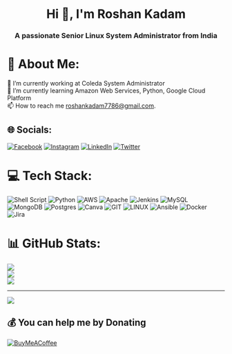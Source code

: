 <h1 align="center">Hi 👋, I'm Roshan Kadam</h1>
<h3 align="center">A passionate Senior Linux System Administrator from India</h3>

# 💫 About Me:
🔭 I’m currently working at Coleda System Administrator<br>🌱 I’m currently learning Amazon Web Services, Python, Google Cloud Platform<br>📫 How to reach me roshankadam7786@gmail.com.


## 🌐 Socials:
[![Facebook](https://img.shields.io/badge/Facebook-%231877F2.svg?logo=Facebook&logoColor=white)](https://facebook.com/roshan.kadam.9028) [![Instagram](https://img.shields.io/badge/Instagram-%23E4405F.svg?logo=Instagram&logoColor=white)](https://instagram.com/roshankita_ira) [![LinkedIn](https://img.shields.io/badge/LinkedIn-%230077B5.svg?logo=linkedin&logoColor=white)](https://linkedin.com/in/roshan-kadam-947143236) [![Twitter](https://img.shields.io/badge/Twitter-%231DA1F2.svg?logo=Twitter&logoColor=white)](https://twitter.com/rk_9122) 

# 💻 Tech Stack:
![Shell Script](https://img.shields.io/badge/shell_script-%23121011.svg?style=for-the-badge&logo=gnu-bash&logoColor=white) ![Python](https://img.shields.io/badge/python-3670A0?style=for-the-badge&logo=python&logoColor=ffdd54) ![AWS](https://img.shields.io/badge/AWS-%23FF9900.svg?style=for-the-badge&logo=amazon-aws&logoColor=white) ![Apache](https://img.shields.io/badge/apache-%23D42029.svg?style=for-the-badge&logo=apache&logoColor=white) ![Jenkins](https://img.shields.io/badge/jenkins-%232C5263.svg?style=for-the-badge&logo=jenkins&logoColor=white) ![MySQL](https://img.shields.io/badge/mysql-%2300f.svg?style=for-the-badge&logo=mysql&logoColor=white) ![MongoDB](https://img.shields.io/badge/MongoDB-%234ea94b.svg?style=for-the-badge&logo=mongodb&logoColor=white) ![Postgres](https://img.shields.io/badge/postgres-%23316192.svg?style=for-the-badge&logo=postgresql&logoColor=white) ![Canva](https://img.shields.io/badge/Canva-%2300C4CC.svg?style=for-the-badge&logo=Canva&logoColor=white) ![GIT](https://img.shields.io/badge/Git-fc6d26?style=for-the-badge&logo=git&logoColor=white) ![LINUX](https://img.shields.io/badge/Linux-FCC624?style=for-the-badge&logo=linux&logoColor=black) ![Ansible](https://img.shields.io/badge/ansible-%231A1918.svg?style=for-the-badge&logo=ansible&logoColor=white) ![Docker](https://img.shields.io/badge/docker-%230db7ed.svg?style=for-the-badge&logo=docker&logoColor=white) ![Jira](https://img.shields.io/badge/jira-%230A0FFF.svg?style=for-the-badge&logo=jira&logoColor=white)
# 📊 GitHub Stats:
![](https://github-readme-stats.vercel.app/api?username=roshankadam4494&theme=city_light&hide_border=false&include_all_commits=true&count_private=false)<br/>
![](https://github-readme-streak-stats.herokuapp.com/?user=roshankadam4494&theme=city_light&hide_border=false)<br/>
![](https://github-readme-stats.vercel.app/api/top-langs/?username=roshankadam4494&theme=city_light&hide_border=false&include_all_commits=true&count_private=false&layout=compact)

---
[![](https://visitcount.itsvg.in/api?id=roshankadam4494&icon=0&color=1)](https://visitcount.itsvg.in)

  ## 💰 You can help me by Donating
  [![BuyMeACoffee](https://img.shields.io/badge/Buy%20Me%20a%20Coffee-ffdd00?style=for-the-badge&logo=buy-me-a-coffee&logoColor=black)](https://buymeacoffee.com/RK_9122) 

  
<!-- Proudly created with GPRM ( https://gprm.itsvg.in ) -->

